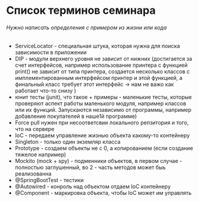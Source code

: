 # Список терминов семинара
###### Нужно написать определения с примером из жизни или кода
- ServiceLocator - специальная штука, которая нужна для поиска зависимости в приложении
- DIP - модули верхнего уровня не зависит от нижних (достигается за счет интерфейсов, например использование принтера с функцией print() не зависит от типа принтера, создается несколько классов с имплементированным интерфейсом принтер и этой функцией, а финальный класс требует этот интерфейс -> нам не важо как работает что-то снизу )
- юнит тесты (junit), что такое + примеры - маленькие тесты, которые проверяют аспект работы маленького модуля, например классов или их функций. Запускаются независимо от программы, например добавление покупателей в наше1й программе)
- Force pull нужен при несоответсвии локального репзитория и того, что на сервере
- IoC - передаем управление жизнью объекта какому-то контейнеру
- Singleton - только один экземляр класса
- Prototype - создаем объекты не с 0, а копированием (если создание тяжелое например)
- Mockito (mock + spy) - подменники объектов, в первом случае - полностью заглушенный, во 2 - часть методов может быь реализованна
- @SpringBootTest - тестики
- @Autowired - конроль над объектом отдаем IoC контейнеру
- @Component - маркировка объекта, чтобы IoC может им управлять

